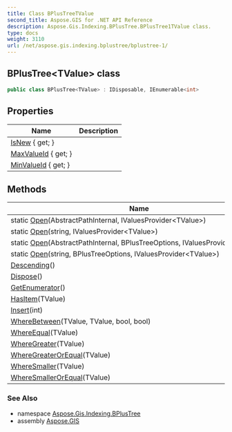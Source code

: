 ```yaml
---
title: Class BPlusTreeTValue
second_title: Aspose.GIS for .NET API Reference
description: Aspose.Gis.Indexing.BPlusTree.BPlusTree1TValue class. 
type: docs
weight: 3110
url: /net/aspose.gis.indexing.bplustree/bplustree-1/
---
```

## BPlusTree&lt;TValue&gt; class

```csharp
public class BPlusTree<TValue> : IDisposable, IEnumerable<int>
```

## Properties

| Name | Description |
| --- | --- |
| [IsNew](../../aspose.gis.indexing.bplustree/bplustree-1/isnew/) { get; } |  |
| [MaxValueId](../../aspose.gis.indexing.bplustree/bplustree-1/maxvalueid/) { get; } |  |
| [MinValueId](../../aspose.gis.indexing.bplustree/bplustree-1/minvalueid/) { get; } |  |

## Methods

| Name | Description |
| --- | --- |
| static [Open](../../aspose.gis.indexing.bplustree/bplustree-1/open/#open_1)(AbstractPathInternal, IValuesProvider&lt;TValue&gt;) |  |
| static [Open](../../aspose.gis.indexing.bplustree/bplustree-1/open/#open_3)(string, IValuesProvider&lt;TValue&gt;) |  |
| static [Open](../../aspose.gis.indexing.bplustree/bplustree-1/open/#open)(AbstractPathInternal, BPlusTreeOptions, IValuesProvider&lt;TValue&gt;) |  |
| static [Open](../../aspose.gis.indexing.bplustree/bplustree-1/open/#open_2)(string, BPlusTreeOptions, IValuesProvider&lt;TValue&gt;) |  |
| [Descending](../../aspose.gis.indexing.bplustree/bplustree-1/descending/)() |  |
| [Dispose](../../aspose.gis.indexing.bplustree/bplustree-1/dispose/)() |  |
| [GetEnumerator](../../aspose.gis.indexing.bplustree/bplustree-1/getenumerator/)() |  |
| [HasItem](../../aspose.gis.indexing.bplustree/bplustree-1/hasitem/)(TValue) |  |
| [Insert](../../aspose.gis.indexing.bplustree/bplustree-1/insert/)(int) |  |
| [WhereBetween](../../aspose.gis.indexing.bplustree/bplustree-1/wherebetween/)(TValue, TValue, bool, bool) |  |
| [WhereEqual](../../aspose.gis.indexing.bplustree/bplustree-1/whereequal/)(TValue) |  |
| [WhereGreater](../../aspose.gis.indexing.bplustree/bplustree-1/wheregreater/)(TValue) |  |
| [WhereGreaterOrEqual](../../aspose.gis.indexing.bplustree/bplustree-1/wheregreaterorequal/)(TValue) |  |
| [WhereSmaller](../../aspose.gis.indexing.bplustree/bplustree-1/wheresmaller/)(TValue) |  |
| [WhereSmallerOrEqual](../../aspose.gis.indexing.bplustree/bplustree-1/wheresmallerorequal/)(TValue) |  |

### See Also

* namespace [Aspose.Gis.Indexing.BPlusTree](../../aspose.gis.indexing.bplustree/)
* assembly [Aspose.GIS](../../)


